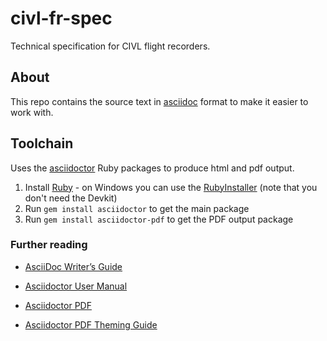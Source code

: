 # civl-fr-spec

Technical specification for CIVL flight recorders.

## About

This repo contains the source text in [asciidoc][asciidoc] format to make it easier to work with.

## Toolchain

Uses the [asciidoctor][asciidoctor] Ruby packages to produce html and pdf output.

1. Install [Ruby][ruby] - on Windows you can use the [RubyInstaller][rubyinstaller] (note that you don't need the Devkit)
2. Run `gem install asciidoctor` to get the main package
3. Run `gem install asciidoctor-pdf` to get the PDF output package

### Further reading

- [AsciiDoc Writer’s Guide](https://asciidoctor.org/docs/asciidoc-writers-guide/)
- [Asciidoctor User Manual](https://asciidoctor.org/docs/user-manual/)
- [Asciidoctor PDF](https://github.com/asciidoctor/asciidoctor-pdf)
- [Asciidoctor PDF Theming Guide](https://github.com/asciidoctor/asciidoctor-pdf/blob/master/docs/theming-guide.adoc) 

  [asciidoc]: http://asciidoc.org/
  [asciidoctor]: https://asciidoctor.org/
  [ruby]: https://www.ruby-lang.org/en/
  [rubyinstaller]: https://rubyinstaller.org/

